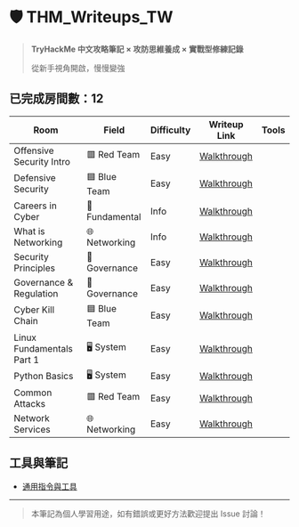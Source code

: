 # 🛡️ THM_Writeups_TW

> **TryHackMe 中文攻略筆記 × 攻防思維養成 × 實戰型修練記錄** 
>
> 從新手視角開啟，慢慢變強

## 已完成房間數：12

|  Room                          |                 Field                |           Difficulty          |                 Writeup Link                |          Tools         | 
|--------------------------------------------------|--------------------------------------|-------------------------------|---------------------------------------------|-------------|
| Offensive Security Intro    |               	🟥 Red Team       |              Easy             | [Walkthrough](./rooms/01_Offensive%20Security%20Intro.md) |
| Defensive Security           |             🟦 Blue Team         |              Easy             | [Walkthrough](./rooms/02_Defensive%20Security%20Intro.md) |
| Careers in Cyber            |           🔧Fundamental    |              Info             | [Walkthrough](./rooms/name1/walkthrough.md) |
| What is Networking           |      🌐 Networking   |              Info             | [Walkthrough](./rooms/name1/walkthrough.md) |
| Security Principles          |   🧾 Governance |             Easy          | [Walkthrough](./rooms/name1/walkthrough.md) |
| Governance & Regulation        |   🧾 Governance |             Easy          | [Walkthrough](./rooms/name1/walkthrough.md) |
| Cyber Kill Chain              |        🟦 Blue Team    |             Easy          | [Walkthrough](./rooms/name1/walkthrough.md) |
|  Linux Fundamentals Part 1      |    🖥️ System  |             Easy          | [Walkthrough](./rooms/name1/walkthrough.md) |
| Python Basics               |     🖥️ System |             Easy          | [Walkthrough](./rooms/name1/walkthrough.md) |
| Common Attacks                 |    	🟥 Red Team   |             Easy          | [Walkthrough](./rooms/name1/walkthrough.md) |
| Network Services                 |    🌐 Networking   |             Easy          | [Walkthrough](./rooms/name1/walkthrough.md) |


## 工具與筆記
- [通用指令與工具](./assets/common-tools.md)

---

> 本筆記為個人學習用途，如有錯誤或更好方法歡迎提出 Issue 討論！
